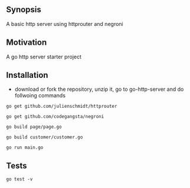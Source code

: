## Synopsis

A basic http server using httprouter and negroni


## Motivation

A go http server starter project

## Installation

- download or fork the repository, unzip it, go to go-http-server and do follwoing commands

``` go get github.com/julienschmidt/httprouter ```

``` go get github.com/codegangsta/negroni ```

``` go build page/page.go ```

``` go build customer/customer.go ```

``` go run main.go ```

## Tests

``` go test -v ```

